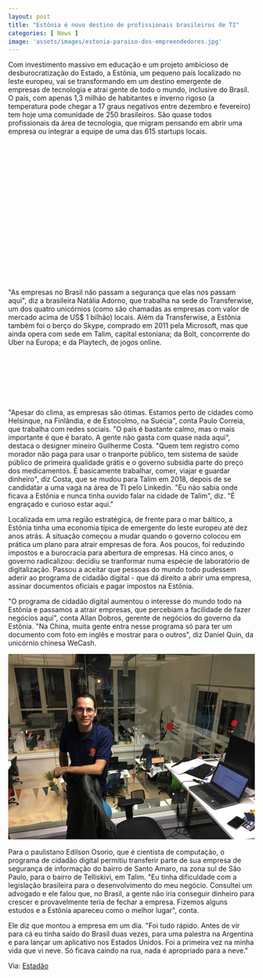 ```yaml
---
layout: post
title: "Estônia é novo destino de profissionais brasileiros de TI"
categories: [ News ]
image: 'assets/images/estonia-paraiso-dos-empreendedores.jpg'
---
```


Com investimento massivo em educação e um projeto ambicioso de desburocratização do Estado, a Estônia, um pequeno país localizado no leste europeu, vai se transformando em um destino emergente de empresas de tecnologia e atrai gente de todo o mundo, inclusive do Brasil. O país, com apenas 1,3 milhão de habitantes e inverno rigoso (a temperatura pode chegar a 17 graus negativos entre dezembro e fevereiro) tem hoje uma comunidade de 250 brasileiros. São quase todos profissionais da área de tecnologia, que migram pensando em abrir uma empresa ou  integrar a equipe de uma das 615 startups locais.

<!-- QUADRADO -->
<script async src="//pagead2.googlesyndication.com/pagead/js/adsbygoogle.js"></script>
<ins class="adsbygoogle"
style="display:inline-block;width:336px;height:280px"
data-ad-client="ca-pub-2838251107855362"
data-ad-slot="5351066970"></ins>
<script>
(adsbygoogle = window.adsbygoogle || []).push({});
</script>

"As empresas no Brasil não passam a segurança que elas nos passam aqui", diz a brasileira Natália Adorno, que trabalha na sede do Transferwise, um dos quatro unicórnios (como são chamadas as empresas com valor de mercado acima de US$ 1 bilhão) locais. Além da Transferwise, a Estônia também foi o berço do Skype, comprado em 2011 pela Microsoft, mas que ainda opera com sede em Talim, capital estoniana; da Bolt, concorrente do Uber na Europa; e da Playtech, de jogos online.

<!-- MINI ANÚNCIO -->
<script async src="//pagead2.googlesyndication.com/pagead/js/adsbygoogle.js"></script>
<!-- Games Root -->
<ins class="adsbygoogle"
style="display:inline-block;width:730px;height:95px"
data-ad-client="ca-pub-2838251107855362"
data-ad-slot="5351066970"></ins>
<script>
(adsbygoogle = window.adsbygoogle || []).push({});
</script>

"Apesar do clima, as empresas são ótimas. Estamos perto de cidades como Helsinque, na Finlândia, e de Estocolmo, na Suécia", conta Paulo Correia, que trabalha com redes sociais. "O país é bastante calmo, mas o mais importante é que é barato. A gente não gasta com quase nada aqui", destaca o designer mineiro Guilherme Costa. "Quem tem registro como morador não paga para usar o tranporte público, tem sistema de saúde público de primeira qualidade grátis e o governo subsidia parte do preço dos medicamentos. É basicamente trabalhar, comer, viajar e guardar dinheiro", diz Costa, que se mudou para Talim em 2018, depois de se candidatar  a uma vaga na área de TI pelo Linkedin. "Eu não sabia onde ficava a Estônia e nunca tinha ouvido falar na cidade de Talim", diz. "É engraçado e curioso estar aqui."

<!-- RETANGULO LARGO 2 -->
<script async src="//pagead2.googlesyndication.com/pagead/js/adsbygoogle.js"></script>
<ins class="adsbygoogle"
style="display:block; text-align:center;"
data-ad-layout="in-article"
data-ad-format="fluid"
data-ad-client="ca-pub-2838251107855362"
data-ad-slot="8549252987"></ins>
<script>
(adsbygoogle = window.adsbygoogle || []).push({});
</script>

Localizada em uma região estratégica, de frente para o mar báltico, a Estônia tinha uma economia típica de emergente do leste europeu até dez anos atrás. A situação começou a mudar quando o governo colocou em prática um plano para atrair empresas de fora. Aos poucos, foi reduzindo impostos e a burocracia para abertura de empresas. Há cinco anos, o governo radicalizou: decidiu se tranformar numa espécie de laboratório de digitalização. Passou a aceitar que pessoas do mundo todo pudessem aderir ao programa de cidadão digital - que dá direito a abrir uma empresa, assinar documentos oficiais e pagar impostos na Estônia.

"O programa de cidadão digital aumentou o interesse do mundo todo na Estônia e passamos a atrair empresas, que percebiam a facilidade de fazer negócios aqui", conta Allan Dobros, gerente de negócios do governo da Estônia. "Na China, muita gente entra nesse programa só para ter um documento com foto em inglês e mostrar para o outros", diz Daniel Quin, da unicórnio chinesa WeCash.

![Estônia é novo destino de profissionais brasileiros de TI](/assets/images/1575238152794.jpg)

Para o paulistano Edilson Osorio, que é cientista de computação, o programa de cidadão digital permitiu transferir parte de sua empresa de segurança de informação do bairro de Santo Amaro, na zona sul de São Paulo, para o bairro de Telliskivi, em Talim. "Eu tinha dificuldade com a legislação brasileira para o desenvolvimento do meu negócio. Consultei um advogado e ele falou que, no Brasil, a gente não iria conseguir dinheiro para crescer e provavelmente teria de fechar a empresa. Fizemos alguns estudos e a Estônia apareceu como o melhor lugar", conta.

Ele diz que montou a empresa em um dia. "Foi tudo rápido. Antes de vir para cá eu tinha saído do Brasil duas vezes, para uma palestra na Argentina e para lançar um aplicativo nos Estados Unidos. Foi a primeira vez na minha vida que vi neve. Só ficava caindo na rua, nada é apropriado para a neve."

<!-- RETANGULO LARGO -->
<script async src="https://pagead2.googlesyndication.com/pagead/js/adsbygoogle.js"></script>
<!-- Informat -->
<ins class="adsbygoogle"
style="display:block"
data-ad-client="ca-pub-2838251107855362"
data-ad-slot="2327980059"
data-ad-format="auto"
data-full-width-responsive="true"></ins>
<script>
(adsbygoogle = window.adsbygoogle || []).push({});
</script>

Via: [Estadão](https://economia.estadao.com.br/noticias/geral,estonia-e-novo-destino-de-profissionais-brasileiros-de-ti,70003109790)
